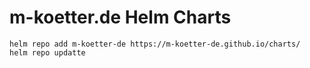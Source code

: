 # m-koetter.de Helm Charts

```
helm repo add m-koetter-de https://m-koetter-de.github.io/charts/
helm repo updatte
```